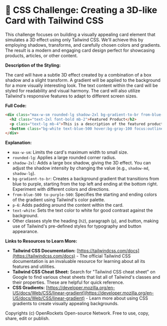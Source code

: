 # 🐞 CSS Challenge:  Creating a 3D-like Card with Tailwind CSS


This challenge focuses on building a visually appealing card element that simulates a 3D effect using only Tailwind CSS.  We'll achieve this by employing shadows, transforms, and carefully chosen colors and gradients.  The result is a modern and engaging card design perfect for showcasing products, articles, or other content.


**Description of the Styling:**

The card will have a subtle 3D effect created by a combination of a box shadow and a slight transform.  A gradient will be applied to the background for a more visually interesting look.  The text content within the card will be styled for readability and visual harmony. The card will also utilize Tailwind's responsive features to adapt to different screen sizes.


**Full Code:**

```html
<div class="max-w-sm rounded-lg shadow-2xl bg-gradient-to-br from-blue-500 to-purple-500 p-6 text-white">
  <h2 class="text-2xl font-bold mb-2">Featured Product</h2>
  <p class="text-lg mb-4">This is a description of the featured product.  It can be as long as you need it to be.</p>
  <button class="bg-white text-blue-500 hover:bg-gray-100 focus:outline-none focus:ring-2 focus:ring-blue-500 font-medium rounded-lg text-sm px-5 py-2.5 text-center mr-2 mb-2">Learn More</button>
</div>
```


**Explanation:**

* `max-w-sm`: Limits the card's maximum width to small size.
* `rounded-lg`: Applies a large rounded corner radius.
* `shadow-2xl`: Adds a large box shadow, giving the 3D effect.  You can adjust the shadow intensity by changing the value (e.g., `shadow-md`, `shadow-lg`).
* `bg-gradient-to-br`: Creates a background gradient that transitions from blue to purple, starting from the top left and ending at the bottom right.  Experiment with different colors and directions.
* `from-blue-500 to-purple-500`: Specifies the starting and ending colors of the gradient using Tailwind's color palette.
* `p-6`: Adds padding around the content within the card.
* `text-white`: Sets the text color to white for good contrast against the background.
* Other classes style the heading (`h2`), paragraph (`p`), and button, making use of Tailwind's pre-defined styles for typography and button appearance.


**Links to Resources to Learn More:**

* **Tailwind CSS Documentation:** [https://tailwindcss.com/docs](https://tailwindcss.com/docs) - The official Tailwind CSS documentation is an invaluable resource for learning about all its features and utilities.
* **Tailwind CSS Cheat Sheet:**  Search for "Tailwind CSS cheat sheet" on Google to find various cheat sheets that list all of Tailwind's classes and their properties.  These are helpful for quick reference.
* **CSS Gradients:** [https://developer.mozilla.org/en-US/docs/Web/CSS/linear-gradient](https://developer.mozilla.org/en-US/docs/Web/CSS/linear-gradient) - Learn more about using CSS gradients to create visually appealing backgrounds.


Copyrights (c) OpenRockets Open-source Network. Free to use, copy, share, edit or publish.

